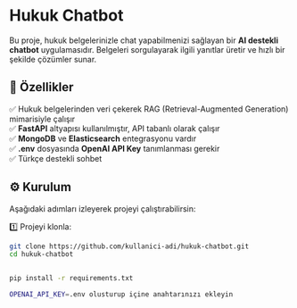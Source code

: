 # Hukuk Chatbot

Bu proje, hukuk belgelerinizle chat yapabilmenizi sağlayan bir **AI destekli chatbot** uygulamasıdır. Belgeleri sorgulayarak ilgili yanıtlar üretir ve hızlı bir şekilde çözümler sunar.

## 🚀 Özellikler

✅ Hukuk belgelerinden veri çekerek RAG (Retrieval-Augmented Generation) mimarisiyle çalışır  
✅ **FastAPI** altyapısı kullanılmıştır, API tabanlı olarak çalışır  
✅ **MongoDB** ve **Elasticsearch** entegrasyonu vardır  
✅ **.env** dosyasında **OpenAI API Key** tanımlanması gerekir  
✅ Türkçe destekli sohbet

## ⚙️ Kurulum

Aşağıdaki adımları izleyerek projeyi çalıştırabilirsin:

1️⃣ Projeyi klonla:

```bash
git clone https://github.com/kullanici-adi/hukuk-chatbot.git
cd hukuk-chatbot


pip install -r requirements.txt

OPENAI_API_KEY=.env olusturup içine anahtarınızı ekleyin

